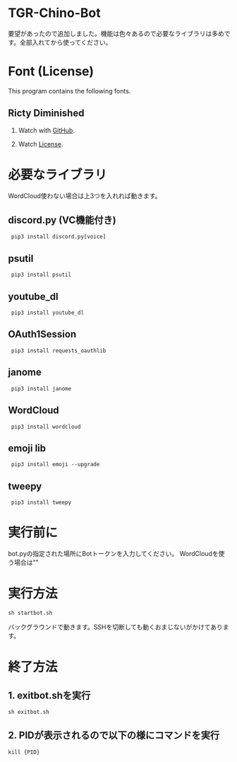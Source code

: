 # TGR-Chino-Bot
要望があったので追加しました。機能は色々あるので必要なライブラリは多めです。全部入れてから使ってください。

# Font (License)
This program contains the following fonts. 
 ## Ricty Diminished
 1. Watch with [GitHub](https://github.com/edihbrandon/RictyDiminished).
 
 2. Watch [License](https://scripts.sil.org/cms/scripts/page.php?site_id=nrsi&id=ofl).

# 必要なライブラリ

WordCloud使わない場合は上3つを入れれば動きます。
## discord.py (VC機能付き)
     pip3 install discord.py[voice]
## psutil
     pip3 install psutil
## youtube_dl
     pip3 install youtube_dl
## OAuth1Session
     pip3 install requests_oauthlib
## janome
     pip3 install janome
## WordCloud
     pip3 install wordcloud
## emoji lib
     pip3 install emoji --upgrade
## tweepy
     pip3 install tweepy
     
# 実行前に
bot.pyの指定された場所にBotトークンを入力してください。
WordCloudを使う場合は""

# 実行方法
    sh startbot.sh

バックグラウンドで動きます。SSHを切断しても動くおまじないがかけてあります。
# 終了方法
## 1. exitbot.shを実行
    sh exitbot.sh
## 2. PIDが表示されるので以下の様にコマンドを実行
    kill {PID}
